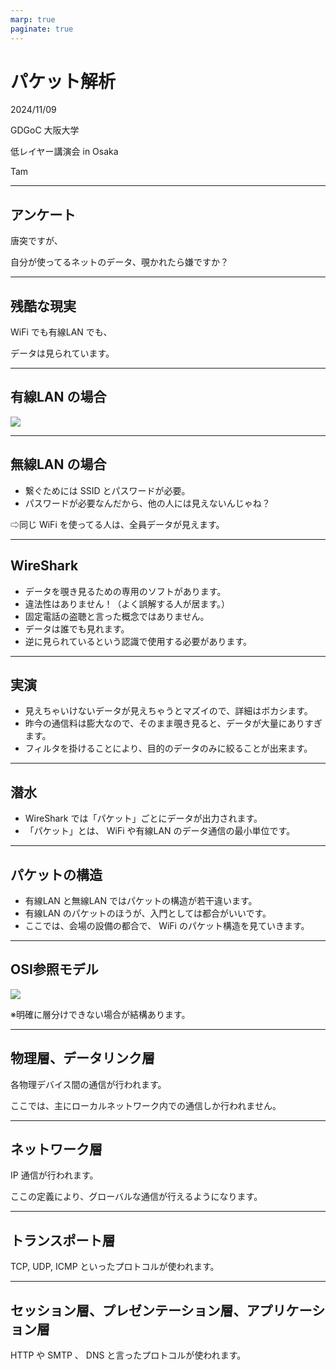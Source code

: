 ```yaml
---
marp: true
paginate: true
---
```

# パケット解析

2024/11/09

GDGoC 大阪大学

低レイヤー講演会 in Osaka

Tam

<!-- 
$theme: gaia
template: invert
-->

<!-- footer: パケット解析(Tam) -->

---
## アンケート

唐突ですが、

自分が使ってるネットのデータ、覗かれたら嫌ですか？

---
## 残酷な現実

WiFi でも有線LAN でも、

データは見られています。

---
## 有線LAN の場合

![](https://www.planex.co.jp/articles/lan/25gbe_no1/images/009.jpg)

---
## 無線LAN の場合

- 繋ぐためには SSID とパスワードが必要。
- パスワードが必要なんだから、他の人には見えないんじゃね？

⇨同じ WiFi を使ってる人は、全員データが見えます。

---
## WireShark

- データを覗き見るための専用のソフトがあります。
- 違法性はありません！（よく誤解する人が居ます。）
- 固定電話の盗聴と言った概念ではありません。
- データは誰でも見れます。
- 逆に見られているという認識で使用する必要があります。

---
## 実演

- 見えちゃいけないデータが見えちゃうとマズイので、詳細はボカシます。
- 昨今の通信料は膨大なので、そのまま覗き見ると、データが大量にありすぎます。
- フィルタを掛けることにより、目的のデータのみに絞ることが出来ます。

---
## 潜水

- WireShark では「パケット」ごとにデータが出力されます。
- 「パケット」とは、 WiFi や有線LAN のデータ通信の最小単位です。

---
## パケットの構造

- 有線LAN と無線LAN ではパケットの構造が若干違います。
- 有線LAN のパケットのほうが、入門としては都合がいいです。
- ここでは、会場の設備の都合で、 WiFi のパケット構造を見ていきます。

---
## OSI参照モデル

![](https://atmarkit.itmedia.co.jp/icd/root/images/2129583.gif)

※明確に層分けできない場合が結構あります。

---
## 物理層、データリンク層

各物理デバイス間の通信が行われます。

ここでは、主にローカルネットワーク内での通信しか行われません。

---
## ネットワーク層

IP 通信が行われます。

ここの定義により、グローバルな通信が行えるようになります。

---
## トランスポート層

TCP, UDP, ICMP といったプロトコルが使われます。

---
## セッション層、プレゼンテーション層、アプリケーション層

HTTP や SMTP 、 DNS と言ったプロトコルが使われます。


